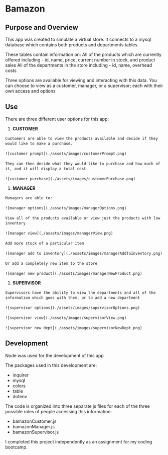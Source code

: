 # Bamazon

## Purpose and Overview

This app was created to simulate a virtual store. It connects to a mysql database which contains both products and departments tables. 

These tables contain information on:
 All of the products which are currently offered including - 
  id, name, price, current number in stock, and product sales
 All of the departments in the store including - 
  id, name, overhead costs

Three options are available for viewing and interacting with this data.
You can choose to view as a customer, manager, or a supervisor; each with their own access and options

## Use

There are three different user options for this app: 

  1. **CUSTOMER**

    Customers are able to view the products available and decide if they would like to make a purchase.

    ![customer prompt](./assets/images/customerPrompt.png)

    They can then decide what they would like to purchase and how much of it, and it will display a total cost

    ![customer purchase](./assets/images/customerPurchase.png)


  1. **MANAGER**

    Managers are able to: 

    ![manager options](./assets/images/managerOptions.png)

    View all of the products available or view just the products with low inventory

    ![manager view](./assets/images/managerView.png)

    Add more stock of a particular item

    ![manager add to inventory](./assets/images/managerAddToInventory.png)

    Or add a completely new item to the store

    ![manager new product](./assets/images/managerNewProduct.png)


  1. **SUPERVISOR**

    Supervisors have the ability to view the departments and all of the information which goes with them, or to add a new department 

    ![supervisor options](./assets/images/supervisorOptions.png)

    ![supervisor view](./assets/images/supervisorView.png)

    ![supervisor new dept](./assets/images/supervisorNewDept.png)



## Development

Node was used for the development of this app

The packages used in this development are:
  * inquirer
  * mysql
  * colors
  * table
  * dotenv

The code is organized into three separate js files for each of the three possible roles of people accessing this information: 
  - bamazonCustomer.js
  - bamazonManager.js
  - bamazonSupervisor.js

I completed this project independently as an assignment for my coding bootcamp. 